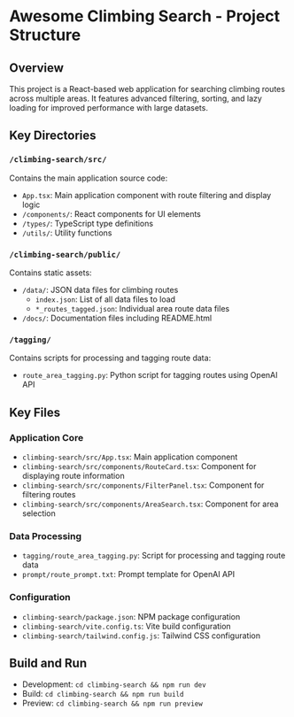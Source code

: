 # Awesome Climbing Search - Project Structure

## Overview
This project is a React-based web application for searching climbing routes across multiple areas. It features advanced filtering, sorting, and lazy loading for improved performance with large datasets.

## Key Directories

### `/climbing-search/src/`
Contains the main application source code:
- `App.tsx`: Main application component with route filtering and display logic
- `/components/`: React components for UI elements
- `/types/`: TypeScript type definitions
- `/utils/`: Utility functions

### `/climbing-search/public/`
Contains static assets:
- `/data/`: JSON data files for climbing routes
  - `index.json`: List of all data files to load
  - `*_routes_tagged.json`: Individual area route data files
- `/docs/`: Documentation files including README.html

### `/tagging/`
Contains scripts for processing and tagging route data:
- `route_area_tagging.py`: Python script for tagging routes using OpenAI API

## Key Files

### Application Core
- `climbing-search/src/App.tsx`: Main application component
- `climbing-search/src/components/RouteCard.tsx`: Component for displaying route information
- `climbing-search/src/components/FilterPanel.tsx`: Component for filtering routes
- `climbing-search/src/components/AreaSearch.tsx`: Component for area selection

### Data Processing
- `tagging/route_area_tagging.py`: Script for processing and tagging route data
- `prompt/route_prompt.txt`: Prompt template for OpenAI API

### Configuration
- `climbing-search/package.json`: NPM package configuration
- `climbing-search/vite.config.ts`: Vite build configuration
- `climbing-search/tailwind.config.js`: Tailwind CSS configuration

## Build and Run
- Development: `cd climbing-search && npm run dev`
- Build: `cd climbing-search && npm run build`
- Preview: `cd climbing-search && npm run preview` 